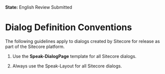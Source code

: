 **State:** English Review Submitted

# Dialog Definition Conventions #

The following guidelines apply to dialogs created by Sitecore for release as part of the Sitecore platform.


1. Use the **Speak-DialogPage** template for all Sitecore dialogs.

1. Always use the Speak-Layout for all Sitecore dialogs.

